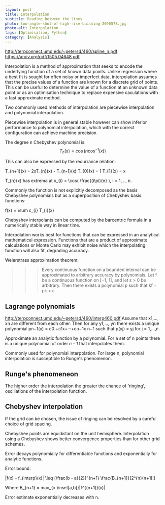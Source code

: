 ```yaml
---
layout: post
title: Interpolation
subtitle: Reading between the lines
photo: low-angle-shot-of-high-rise-building-2096578.jpg
photo-alt: Interpolation
tags: [Optimisation, Python]
category: [Analysis]
---
```


<script src="https://cdn.mathjax.org/mathjax/latest/MathJax.js?config=TeX-AMS-MML_HTMLorMML" type="text/javascript"></script>


http://terpconnect.umd.edu/~petersd/460/spline_n.pdf
https://arxiv.org/pdf/1505.04648.pdf


Interpolation is a method of approximation that seeks to encode the underlying function of a set of known data points. 
Unlike regression where a best fit is sought for often noisy or imperfect data, interpolation assumes that the precise 
values of a function are known for a discrete grid of points. This can be useful to determine the value of a function at an unknown data point or as an optimisation technique to replace expensive caculations with a fast approximate method.

Two commonly used methods of interpolation are piecewise interpolation and polynomial interpolation.

Piecewise interpolation is in general stable however can show inferior performance to polynomial interpolation, which with the correct configuration can achieve machine precision.

The degree n Chebyshev polynomial is:
    $$T_{n}(x) = \cos(n \cos^{-1}(x))$$
    
This can also be expressed by the recurrance relation:

T_{n+1}(x) = 2xT_{n}(x) - T_{n-1}(x)
T_{0}(x) = 1
T_{1}(x) = x

T_{n}(x) has extrema at x_{i} = \cos( \frac{(i\pi}{n} ), i = 1, .., n.


Commonly the function is not explicitly decomposed as the basis Chebyshev polynomials but as a superposition of Chebyshev basis functions:

f(x) = \sum c_{i} T_{i}(x)


Chebyshev interpolants can be computed by the barcentric formula in a numerically stable way in linear time.

Interpolation works best for functions that can be expressed in an analytical mathematical expression. Functions that are 
a product of approximate calculations or Monte Carlo may exhibit noise which the interpolating function will also fit, 
degrading accuracy.

Weierstrass approximation theorem:

>>>    Every continuous function on a bounded interval can be approximated to arbitrary accuracy by polynomials.
Let f be a continuous function on [−1, 1], and let ε > 0 be arbitrary. Then there exists a
polynomial p such that
kf − pk < ε

## Lagrange polynomials

http://terpconnect.umd.edu/~petersd/460/interp460.pdf
Assume that x1,..., xn are different from each other. Then for any y1,..., yn there exists a unique polynomial
pn−1(x) = c0 +c1x+···+cn−1x
n−1
such that
p(xj) = yj
for j = 1,...,n

Approximate an analytic function by a polynomial.
For a set of _n_ points there is a unique polynomial of order _n - 1_ that interpolates them.


Commonly used for polynomial interpolation. For large n, polynomial interpolation is susceptible to Runge's phenomenon.

## Runge's phenomeneon

The higher order the interpolation the greater the chance of 'ringing', oscillations of the interpolation function.

## Chebyshev interpolation

If the grid can be chosen, the issue of ringing can be resolved by a careful choice of grid spacing. 

Chebyshev points are equidistant on the unit hemisphere. Interpolation using a Chebyshev shows better convergence properties 
than for other grid schemes.  

Error decays polynomially for differentiable functions and exponentially for analytic functions.


Error bound:

|f(x) - f_{interp}(x)| \leq (\frac{b - a}{2})^{n+1} \frac{B_{n+1}}{2^{n}(n+1)!}

Where B_{n+1} = max_{x \inset[a,b]}|f^{(n+1)}(x)|

Error estimate exponentially decreases with n.